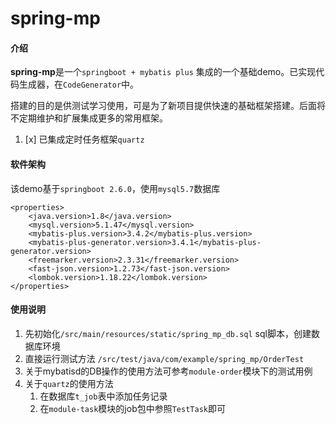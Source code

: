 # spring-mp


#### 介绍
**spring-mp**是一个`springboot + mybatis plus` 集成的一个基础demo。已实现代码生成器，在`CodeGenerator`中。

搭建的目的是供测试学习使用，可是为了新项目提供快速的基础框架搭建。后面将不定期维护和扩展集成更多的常用框架。

1. [x] 已集成定时任务框架`quartz`

#### 软件架构
该demo基于`springboot 2.6.0`，使用`mysql5.7`数据库
```
<properties>
    <java.version>1.8</java.version>
    <mysql.version>5.1.47</mysql.version>
    <mybatis-plus.version>3.4.2</mybatis-plus.version>
    <mybatis-plus-generator.version>3.4.1</mybatis-plus-generator.version>
    <freemarker.version>2.3.31</freemarker.version>
    <fast-json.version>1.2.73</fast-json.version>
    <lombok.version>1.18.22</lombok.version>
</properties>
```

#### 使用说明

1. 先初始化`/src/main/resources/static/spring_mp_db.sql` sql脚本，创建数据库环境
2. 直接运行测试方法 `/src/test/java/com/example/spring_mp/OrderTest`
3. 关于mybatisd的DB操作的使用方法可参考`module-order`模块下的测试用例
4. 关于`quartz`的使用方法
   1. 在数据库`t_job`表中添加任务记录
   2. 在`module-task`模块的job包中参照`TestTask`即可




